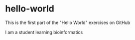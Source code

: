 # hello-world
This is the first part of the "Hello World" exercises on GitHub

I am a student learning bioinformatics
